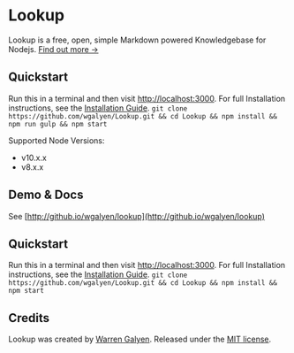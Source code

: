 Lookup
======

Lookup is a free, open, simple Markdown powered Knowledgebase for Nodejs. [Find out more &rarr;](http://github.io/wgalyen/lookup/what-is-lookup)

Quickstart
------------

Run this in a terminal and then visit [http://localhost:3000](http://localhost:3000).
For full Installation instructions, see the [Installation Guide](http://github.io/wgalyen/lookup/install/installing-lookup).
`git clone https://github.com/wgalyen/Lookup.git && cd Lookup && npm install && npm run gulp && npm start`

Supported Node Versions:
- v10.x.x
- v8.x.x

Demo & Docs
-----------

See [http://github.io/wgalyen/lookup](http://github.io/wgalyen/lookup)

Quickstart
----------

Run this in a terminal and then visit [http://localhost:3000](http://localhost:3000).
For full Installation instructions, see the [Installation Guide](http://wgalyen.github.io/lookup/install/installing-lookup).
`git clone https://github.com/wgalyen/Lookup.git && cd Lookup && npm install && npm start`

Credits
-------

Lookup was created by [Warren Galyen](http://mechanikadesign.com).
Released under the [MIT license](https://raw.githubusercontent.com/wgalyen/Lookup/master/LICENSE).
